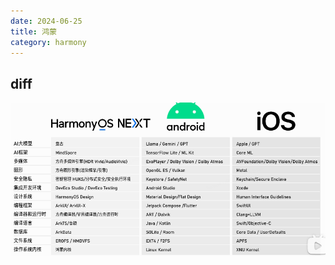 ```yaml
---
date: 2024-06-25
title: 鸿蒙
category: harmony
---
```


## diff

![diff](./assets/harmony-diff-android-ios.png)
